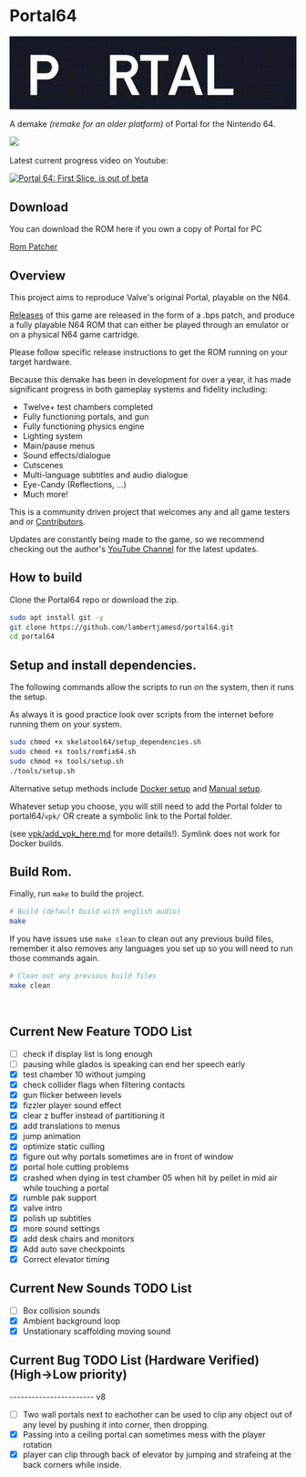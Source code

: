 # Portal64
![](./assets/images/portal64_readme_logo.gif)

A demake *(remake for an older platform)* of Portal for the Nintendo 64.

![](./assets/images/readme_slideshow.gif)

Latest current progress video on Youtube:

[![Portal 64: First Slice, is out of beta](https://img.youtube.com/vi/sb3nHlsBBpg/0.jpg)](https://youtu.be/sb3nHlsBBpg)

## Download

You can download the ROM here if you own a copy of Portal for PC

[Rom Patcher](https://lambertjamesd.github.io/RomPatcher.js/index.html)

## Overview

This project aims to reproduce Valve's original Portal, playable on the N64. 

[Releases](https://github.com/lambertjamesd/portal64/releases) of this game are released in the form of a .bps patch, and produce a fully playable N64 ROM that can either be played through an emulator or on a physical N64 game cartridge. 

Please follow specific release instructions to get the ROM running on your target hardware.

Because this demake has been in development for over a year, it has made significant progress in both gameplay systems and fidelity including: 

- Twelve+ test chambers completed
- Fully functioning portals, and gun
- Fully functioning physics engine
- Lighting system
- Main/pause menus
- Sound effects/dialogue
- Cutscenes
- Multi-language subtitles and audio dialogue
- Eye-Candy (Reflections, ...)
- Much more!

This is a community driven project that welcomes any and all game testers and or [Contributors](./documentation/contributing.md). 

Updates are constantly being made to the game, so we recommend checking out the author's [YouTube Channel](https://www.youtube.com/@james.lambert) for the latest updates.

## How to build

Clone the Portal64 repo or download the zip.

```sh
sudo apt install git -y
git clone https://github.com/lambertjamesd/portal64.git
cd portal64
```

## Setup and install dependencies. 

The following commands allow the scripts to run on the system, then it runs the setup.

As always it is good practice look over scripts from the internet before running them on your system.

```sh
sudo chmod +x skelatool64/setup_dependencies.sh
sudo chmod +x tools/romfix64.sh
sudo chmod +x tools/setup.sh
./tools/setup.sh
```

Alternative setup methods include [Docker setup](./documentation/docker_setup.md) and [Manual setup](./documentation/manual_setup.md).

Whatever setup you choose, you will still need to add the Portal folder to portal64/`vpk/` OR create a symbolic link to the Portal folder.   

(see [vpk/add_vpk_here.md](./vpk/add_vpk_here.md) for more details!). Symlink does not work for Docker builds.


## Build Rom.

Finally, run `make` to build the project.

```sh
# Build (default build with english audio)
make
```

If you have issues use `make clean` to clean out any previous build files, remember it also removes any languages you set up so you will need to run those commands again.

```sh
# Clean out any previous build files
make clean
```
<br />

## Current New Feature TODO List
- [ ] check if display list is long enough 
- [ ] pausing while glados is speaking can end her speech early
- [x] test chamber 10 without jumping
- [x] check collider flags when filtering contacts
- [x] gun flicker between levels
- [x] fizzler player sound effect
- [x] clear z buffer instead of partitioning it
- [X] add translations to menus
- [x] jump animation
- [x] optimize static culling
- [x] figure out why portals sometimes are in front of window
- [x] portal hole cutting problems
- [x] crashed when dying in test chamber 05 when hit by pellet in mid air while touching a portal
- [x] rumble pak support
- [x] valve intro
- [x] polish up subtitles
- [x] more sound settings
- [x] add desk chairs and monitors
- [x] Add auto save checkpoints
- [x] Correct elevator timing

## Current New Sounds TODO List
- [ ] Box collision sounds
- [x] Ambient background loop
- [x] Unstationary scaffolding moving sound

## Current Bug TODO List (Hardware Verified) (High->Low priority)
----------------------- v8
- [ ] Two wall portals next to eachother can be used to clip any object out of any level by pushing it into corner, then dropping. 
- [x] Passing into a ceiling portal can sometimes mess with the player rotation
- [x] player can clip through back of elevator by jumping and strafeing at the back corners while inside.
